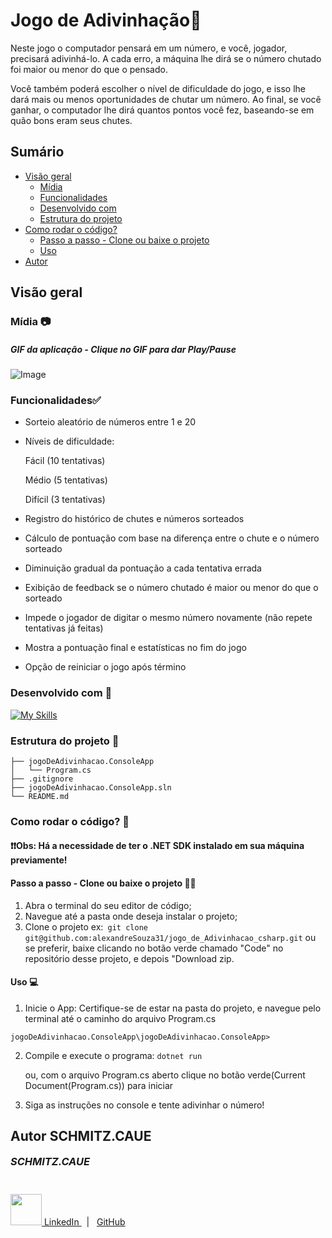 ﻿# Jogo de Adivinhação🔮 

Neste jogo o computador pensará em um número, e você, jogador, precisará adivinhá-lo. A cada erro, a máquina lhe dirá se o número chutado foi maior ou menor do que o pensado.

Você também poderá escolher o nível de dificuldade do jogo, e isso lhe dará mais ou menos oportunidades de chutar um número. Ao final, se você ganhar, o computador lhe dirá quantos pontos você fez, baseando-se em quão bons eram seus chutes.

## Sumário

- [Visão geral](#visão-geral)
  - [Mídia](#mídia-)
  - [Funcionalidades](#funcionalidades)
  - [Desenvolvido com](#desenvolvido-com-)
  - [Estrutura do projeto](#estrutura-do-projeto-)
- [Como rodar o código?](#como-rodar-o-código-)
  - [Passo a passo - Clone ou baixe o projeto](#passo-a-passo---clone-ou-baixe-o-projeto--)
  - [Uso](#uso-)
- [Autor](#autor-)

## Visão geral

### Mídia 📷
##### GIF da aplicação - Clique no GIF para dar Play/Pause
![Image](https://imgur.com/vUeHijP.gif)

### Funcionalidades✅ 
- Sorteio aleatório de números entre 1 e 20

- Níveis de dificuldade:

    Fácil (10 tentativas)
    
    Médio (5 tentativas)
    
    Difícil (3 tentativas)

- Registro do histórico de chutes e números sorteados

- Cálculo de pontuação com base na diferença entre o chute e o número sorteado

- Diminuição gradual da pontuação a cada tentativa errada

- Exibição de feedback se o número chutado é maior ou menor do que o sorteado

- Impede o jogador de digitar o mesmo número novamente (não repete tentativas já feitas)

- Mostra a pontuação final e estatísticas no fim do jogo

- Opção de reiniciar o jogo após término



### Desenvolvido com 🚀

[![My Skills](https://skillicons.dev/icons?i=cs,dotnet,git&theme=light)](https://skillicons.dev)


### Estrutura do projeto 📁
```
├── jogoDeAdivinhacao.ConsoleApp
│   └── Program.cs
├── .gitignore
├── jogoDeAdivinhacao.ConsoleApp.sln
└── README.md
```


### Como rodar o código? 🤖

#### ❗❗Obs: Há a necessidade de ter o .NET SDK instalado em sua máquina previamente!

#### Passo a passo - Clone ou baixe o projeto  👞👞

1. Abra o terminal do seu editor de código;
2. Navegue até a pasta onde deseja instalar o projeto;
3. Clone o projeto 
ex:``` git clone git@github.com:alexandreSouza31/jogo_de_Adivinhacao_csharp.git```
 ou se preferir, baixe clicando no botão verde chamado "Code" no repositório desse projeto, e depois "Download zip.


#### Uso 💻
1. Inicie o App:
Certifique-se de estar na pasta do projeto, e navegue pelo terminal até o caminho do arquivo Program.cs
```
jogoDeAdivinhacao.ConsoleApp\jogoDeAdivinhacao.ConsoleApp>
```
2. Compile e execute o programa: ```dotnet run```

    ou, com o arquivo Program.cs aberto clique no botão verde(Current Document(Program.cs)) para iniciar

3. Siga as instruções no console e tente adivinhar o número!


## Autor SCHMITZ.CAUE

<main>
<div style="display: flex; align-items: center; gap: 20px;padding-bottom: 2em">
  
  <h3 style="margin: 0;"><i> SCHMITZ.CAUE</i></h4>
</div>

  <p>
    <a href="https://www.linkedin.com/in/alexandresouza31/">
      <img src="https://skillicons.dev/icons?i=linkedin&theme=dark" width="50"/>
      LinkedIn
    </a> &nbsp;  |  &nbsp;
    <a href=https://github.com/schmitzcaue
      <img src="https://skillicons.dev/icons?i=github&theme=dark" width="50"/>
      GitHub
    </a>
  </p>
</main>


